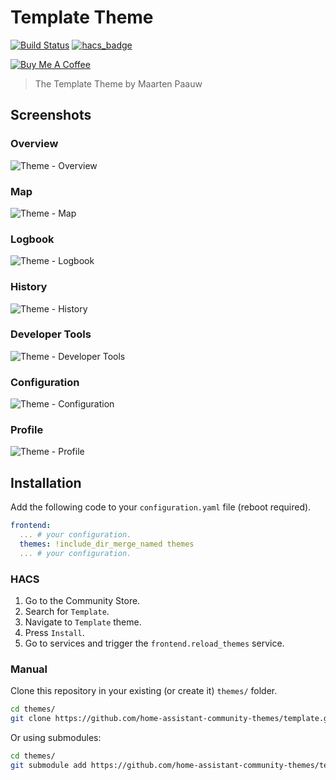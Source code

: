 # Template Theme

[![Build Status](https://www.travis-ci.org/home-assistant-community-themes/template.svg?branch=master)](https://www.travis-ci.org/home-assistant-community-themes/template)
[![hacs_badge](https://img.shields.io/badge/HACS-Default-orange.svg)](https://github.com/custom-components/hacs)

<a href="https://www.buymeacoffee.com/maartenpaauw" target="_blank"><img src="https://www.buymeacoffee.com/assets/img/custom_images/orange_img.png" alt="Buy Me A Coffee" style="height: auto !important;width: auto !important;" ></a>

> The Template Theme by Maarten Paauw

## Screenshots

### Overview

![Theme - Overview](https://raw.githubusercontent.com/home-assistant-community-themes/template/master/docs/theme-overview.png)

### Map

![Theme - Map](https://raw.githubusercontent.com/home-assistant-community-themes/template/master/docs/theme-map.png)

### Logbook

![Theme - Logbook](https://raw.githubusercontent.com/home-assistant-community-themes/template/master/docs/theme-logbook.png)

### History

![Theme - History](https://raw.githubusercontent.com/home-assistant-community-themes/template/master/docs/theme-history.png)

### Developer Tools

![Theme - Developer Tools](https://raw.githubusercontent.com/home-assistant-community-themes/template/master/docs/theme-developer-tools.png)

### Configuration

![Theme - Configuration](https://raw.githubusercontent.com/home-assistant-community-themes/template/master/docs/theme-configuration.png)

### Profile

![Theme - Profile](https://raw.githubusercontent.com/home-assistant-community-themes/template/master/docs/theme-profile.png)

## Installation

Add the following code to your `configuration.yaml` file (reboot required).

```yaml
frontend:
  ... # your configuration.
  themes: !include_dir_merge_named themes
  ... # your configuration.
```

### HACS

1. Go to the Community Store.
2. Search for `Template`.
3. Navigate to `Template` theme.
4. Press `Install`.
6. Go to services and trigger the `frontend.reload_themes` service.

### Manual

Clone this repository in your existing (or create it) `themes/` folder.

```bash
cd themes/
git clone https://github.com/home-assistant-community-themes/template.git
```

Or using submodules:

```bash
cd themes/
git submodule add https://github.com/home-assistant-community-themes/template.git
```
